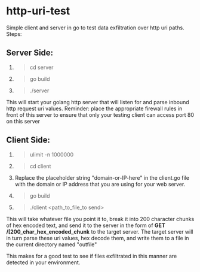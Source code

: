 # http-uri-test

Simple client and server in go to test data exfiltration over http uri paths. Steps:

## Server Side:
1. > cd server

2. > go build

3. > ./server

This will start your golang http server that will listen for and parse inbound http request uri values. Reminder: place the appropriate firewall rules in front of this server to ensure that only your testing client can access port 80 on this server


## Client Side:
1. > ulimit -n 1000000

1. > cd client

2. Replace the placeholder string "domain-or-IP-here" in the client.go file with the domain or IP address that you are using for your web server.

3. > go build

4. > ./client <path_to_file_to send>

This will take whatever file you point it to, break it into 200 character chunks of hex encoded text, and send it to the server in the form of **GET /[200_char_hex_encoded_chunk** to the target server. The target server will in turn parse these uri values, hex decode them, and write them to a file in the current directory named "outfile"

This makes for a good test to see if files exfiltrated in this manner are detected in your environment.
